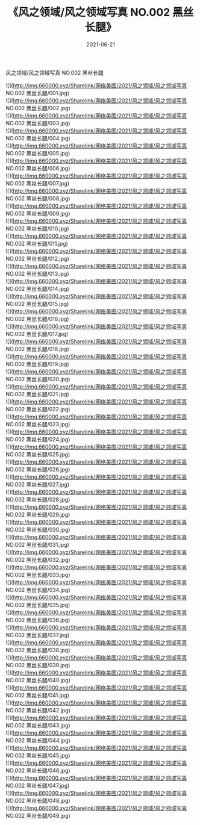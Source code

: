 ﻿---
layout: post
title:  《风之领域/风之领域写真 NO.002 黑丝长腿》
date:   2021-06-21
img: http://img.660000.xyz/Sharelink/网络美图/2021/风之领域/风之领域写真 NO.002 黑丝长腿/000.jpg
categories: [美女, 清纯, 唯美]
---

风之领域/风之领域写真 NO.002 黑丝长腿

 ![](http://img.660000.xyz/Sharelink/网络美图/2021/风之领域/风之领域写真 NO.002 黑丝长腿/001.jpg) <br>![](http://img.660000.xyz/Sharelink/网络美图/2021/风之领域/风之领域写真 NO.002 黑丝长腿/002.jpg) <br>![](http://img.660000.xyz/Sharelink/网络美图/2021/风之领域/风之领域写真 NO.002 黑丝长腿/003.jpg) <br>![](http://img.660000.xyz/Sharelink/网络美图/2021/风之领域/风之领域写真 NO.002 黑丝长腿/004.jpg) <br>![](http://img.660000.xyz/Sharelink/网络美图/2021/风之领域/风之领域写真 NO.002 黑丝长腿/005.jpg) <br>![](http://img.660000.xyz/Sharelink/网络美图/2021/风之领域/风之领域写真 NO.002 黑丝长腿/006.jpg) <br>![](http://img.660000.xyz/Sharelink/网络美图/2021/风之领域/风之领域写真 NO.002 黑丝长腿/007.jpg) <br>![](http://img.660000.xyz/Sharelink/网络美图/2021/风之领域/风之领域写真 NO.002 黑丝长腿/008.jpg) <br>![](http://img.660000.xyz/Sharelink/网络美图/2021/风之领域/风之领域写真 NO.002 黑丝长腿/009.jpg) <br>![](http://img.660000.xyz/Sharelink/网络美图/2021/风之领域/风之领域写真 NO.002 黑丝长腿/010.jpg) <br>![](http://img.660000.xyz/Sharelink/网络美图/2021/风之领域/风之领域写真 NO.002 黑丝长腿/011.jpg) <br>![](http://img.660000.xyz/Sharelink/网络美图/2021/风之领域/风之领域写真 NO.002 黑丝长腿/012.jpg) <br>![](http://img.660000.xyz/Sharelink/网络美图/2021/风之领域/风之领域写真 NO.002 黑丝长腿/013.jpg) <br>![](http://img.660000.xyz/Sharelink/网络美图/2021/风之领域/风之领域写真 NO.002 黑丝长腿/014.jpg) <br>![](http://img.660000.xyz/Sharelink/网络美图/2021/风之领域/风之领域写真 NO.002 黑丝长腿/015.jpg) <br>![](http://img.660000.xyz/Sharelink/网络美图/2021/风之领域/风之领域写真 NO.002 黑丝长腿/016.jpg) <br>![](http://img.660000.xyz/Sharelink/网络美图/2021/风之领域/风之领域写真 NO.002 黑丝长腿/017.jpg) <br>![](http://img.660000.xyz/Sharelink/网络美图/2021/风之领域/风之领域写真 NO.002 黑丝长腿/018.jpg) <br>![](http://img.660000.xyz/Sharelink/网络美图/2021/风之领域/风之领域写真 NO.002 黑丝长腿/019.jpg) <br>![](http://img.660000.xyz/Sharelink/网络美图/2021/风之领域/风之领域写真 NO.002 黑丝长腿/020.jpg) <br>![](http://img.660000.xyz/Sharelink/网络美图/2021/风之领域/风之领域写真 NO.002 黑丝长腿/021.jpg) <br>![](http://img.660000.xyz/Sharelink/网络美图/2021/风之领域/风之领域写真 NO.002 黑丝长腿/022.jpg) <br>![](http://img.660000.xyz/Sharelink/网络美图/2021/风之领域/风之领域写真 NO.002 黑丝长腿/023.jpg) <br>![](http://img.660000.xyz/Sharelink/网络美图/2021/风之领域/风之领域写真 NO.002 黑丝长腿/024.jpg) <br>![](http://img.660000.xyz/Sharelink/网络美图/2021/风之领域/风之领域写真 NO.002 黑丝长腿/025.jpg) <br>![](http://img.660000.xyz/Sharelink/网络美图/2021/风之领域/风之领域写真 NO.002 黑丝长腿/026.jpg) <br>![](http://img.660000.xyz/Sharelink/网络美图/2021/风之领域/风之领域写真 NO.002 黑丝长腿/027.jpg) <br>![](http://img.660000.xyz/Sharelink/网络美图/2021/风之领域/风之领域写真 NO.002 黑丝长腿/028.jpg) <br>![](http://img.660000.xyz/Sharelink/网络美图/2021/风之领域/风之领域写真 NO.002 黑丝长腿/029.jpg) <br>![](http://img.660000.xyz/Sharelink/网络美图/2021/风之领域/风之领域写真 NO.002 黑丝长腿/030.jpg) <br>![](http://img.660000.xyz/Sharelink/网络美图/2021/风之领域/风之领域写真 NO.002 黑丝长腿/031.jpg) <br>![](http://img.660000.xyz/Sharelink/网络美图/2021/风之领域/风之领域写真 NO.002 黑丝长腿/032.jpg) <br>![](http://img.660000.xyz/Sharelink/网络美图/2021/风之领域/风之领域写真 NO.002 黑丝长腿/033.jpg) <br>![](http://img.660000.xyz/Sharelink/网络美图/2021/风之领域/风之领域写真 NO.002 黑丝长腿/034.jpg) <br>![](http://img.660000.xyz/Sharelink/网络美图/2021/风之领域/风之领域写真 NO.002 黑丝长腿/035.jpg) <br>![](http://img.660000.xyz/Sharelink/网络美图/2021/风之领域/风之领域写真 NO.002 黑丝长腿/036.jpg) <br>![](http://img.660000.xyz/Sharelink/网络美图/2021/风之领域/风之领域写真 NO.002 黑丝长腿/037.jpg) <br>![](http://img.660000.xyz/Sharelink/网络美图/2021/风之领域/风之领域写真 NO.002 黑丝长腿/038.jpg) <br>![](http://img.660000.xyz/Sharelink/网络美图/2021/风之领域/风之领域写真 NO.002 黑丝长腿/039.jpg) <br>![](http://img.660000.xyz/Sharelink/网络美图/2021/风之领域/风之领域写真 NO.002 黑丝长腿/040.jpg) <br>![](http://img.660000.xyz/Sharelink/网络美图/2021/风之领域/风之领域写真 NO.002 黑丝长腿/041.jpg) <br>![](http://img.660000.xyz/Sharelink/网络美图/2021/风之领域/风之领域写真 NO.002 黑丝长腿/042.jpg) <br>![](http://img.660000.xyz/Sharelink/网络美图/2021/风之领域/风之领域写真 NO.002 黑丝长腿/043.jpg) <br>![](http://img.660000.xyz/Sharelink/网络美图/2021/风之领域/风之领域写真 NO.002 黑丝长腿/044.jpg) <br>![](http://img.660000.xyz/Sharelink/网络美图/2021/风之领域/风之领域写真 NO.002 黑丝长腿/045.jpg) <br>![](http://img.660000.xyz/Sharelink/网络美图/2021/风之领域/风之领域写真 NO.002 黑丝长腿/046.jpg) <br>![](http://img.660000.xyz/Sharelink/网络美图/2021/风之领域/风之领域写真 NO.002 黑丝长腿/047.jpg) <br>![](http://img.660000.xyz/Sharelink/网络美图/2021/风之领域/风之领域写真 NO.002 黑丝长腿/048.jpg) <br>![](http://img.660000.xyz/Sharelink/网络美图/2021/风之领域/风之领域写真 NO.002 黑丝长腿/049.jpg) <br>